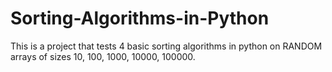 # Sorting-Algorithms-in-Python

This is a project that tests 4 basic sorting algorithms in python on RANDOM arrays of sizes 10, 100, 1000, 10000, 100000.

